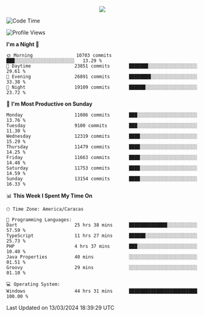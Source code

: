 <p align="center">
  <a href="http://www.github.com/thevacs">
    <img src="https://github-readme-streak-stats.herokuapp.com/?user=thevacs&stroke=ffffff&background=1c1917&ring=0891b2&fire=0891b2&currStreakNum=ffffff&currStreakLabel=0891b2&sideNums=ffffff&sideLabels=ffffff&dates=ffffff&hide_border=true" />
  </a>
</p>

<!--START_SECTION:waka-->
![Code Time](http://img.shields.io/badge/Code%20Time-2%2C155%20hrs%2044%20mins-blue)

![Profile Views](http://img.shields.io/badge/Profile%20Views-4-blue)

**I'm a Night 🦉** 

```text
🌞 Morning                10703 commits       ███░░░░░░░░░░░░░░░░░░░░░░   13.29 % 
🌆 Daytime                23851 commits       ███████░░░░░░░░░░░░░░░░░░   29.61 % 
🌃 Evening                26891 commits       ████████░░░░░░░░░░░░░░░░░   33.38 % 
🌙 Night                  19109 commits       ██████░░░░░░░░░░░░░░░░░░░   23.72 % 
```
📅 **I'm Most Productive on Sunday** 

```text
Monday                   11086 commits       ███░░░░░░░░░░░░░░░░░░░░░░   13.76 % 
Tuesday                  9100 commits        ███░░░░░░░░░░░░░░░░░░░░░░   11.30 % 
Wednesday                12319 commits       ████░░░░░░░░░░░░░░░░░░░░░   15.29 % 
Thursday                 11479 commits       ████░░░░░░░░░░░░░░░░░░░░░   14.25 % 
Friday                   11663 commits       ████░░░░░░░░░░░░░░░░░░░░░   14.48 % 
Saturday                 11753 commits       ████░░░░░░░░░░░░░░░░░░░░░   14.59 % 
Sunday                   13154 commits       ████░░░░░░░░░░░░░░░░░░░░░   16.33 % 
```


📊 **This Week I Spent My Time On** 

```text
🕑︎ Time Zone: America/Caracas

💬 Programming Languages: 
Dart                     25 hrs 38 mins      ██████████████░░░░░░░░░░░   57.59 % 
TypeScript               11 hrs 27 mins      ██████░░░░░░░░░░░░░░░░░░░   25.73 % 
PHP                      4 hrs 37 mins       ███░░░░░░░░░░░░░░░░░░░░░░   10.40 % 
Java Properties          40 mins             ░░░░░░░░░░░░░░░░░░░░░░░░░   01.51 % 
Groovy                   29 mins             ░░░░░░░░░░░░░░░░░░░░░░░░░   01.10 % 

💻 Operating System: 
Windows                  44 hrs 31 mins      █████████████████████████   100.00 % 
```


 Last Updated on 13/03/2024 18:39:29 UTC
<!--END_SECTION:waka-->

